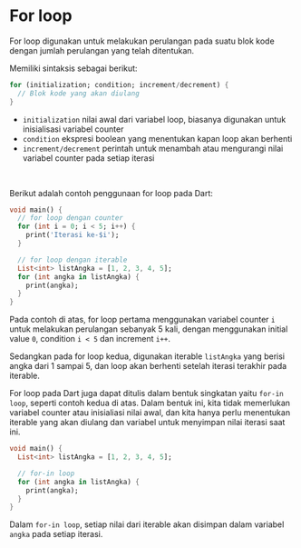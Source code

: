 # For loop

For loop digunakan untuk melakukan perulangan pada suatu blok kode dengan jumlah perulangan yang telah ditentukan.

Memiliki sintaksis sebagai berikut:

```Dart
for (initialization; condition; increment/decrement) {
  // Blok kode yang akan diulang
}
```

- `initialization` nilai awal dari variabel loop, biasanya digunakan untuk inisialisasi variabel counter
- `condition` ekspresi boolean yang menentukan kapan loop akan berhenti
- `increment/decrement` perintah untuk menambah atau mengurangi nilai variabel counter pada setiap iterasi

</br>

Berikut adalah contoh penggunaan for loop pada Dart:

```Dart 
void main() {
  // for loop dengan counter
  for (int i = 0; i < 5; i++) {
    print('Iterasi ke-$i');
  }

  // for loop dengan iterable
  List<int> listAngka = [1, 2, 3, 4, 5];
  for (int angka in listAngka) {
    print(angka);
  }
}
```

Pada contoh di atas, for loop pertama menggunakan variabel counter `i` untuk melakukan perulangan sebanyak 5 kali, dengan menggunakan initial value `0`, condition `i < 5` dan increment `i++`.

Sedangkan pada for loop kedua, digunakan iterable `listAngka` yang berisi angka dari 1 sampai 5, dan loop akan berhenti setelah iterasi terakhir pada iterable.

For loop pada Dart juga dapat ditulis dalam bentuk singkatan yaitu `for-in loop`, seperti contoh kedua di atas. Dalam bentuk ini, kita tidak memerlukan variabel counter atau inisialiasi nilai awal, dan kita hanya perlu menentukan iterable yang akan diulang dan variabel untuk menyimpan nilai iterasi saat ini.

```Dart
void main() {
  List<int> listAngka = [1, 2, 3, 4, 5];

  // for-in loop
  for (int angka in listAngka) {
    print(angka);
  }
}
```

Dalam `for-in loop`, setiap nilai dari iterable akan disimpan dalam variabel `angka` pada setiap iterasi.